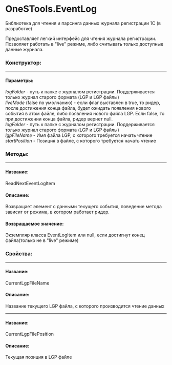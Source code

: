 # OneSTools.EventLog
Библиотека для чтения и парсинга данных журнала регистрации 1С (в разработке)

Предоставляет легкий интерфейс для чтения журнала регистрации. Позволяет работать в "live" режиме, либо считывать только доступные данные журнала.

### Конструктор:
-----------
#### Параметры:
*logFolder* - путь к папке с журналом регистрации. Поддерживается только журнал старого формата (LGP и LGP файлы)<br/>
*liveMode* (false по умолчанию) - если флаг выставлен в true, то ридер, после достижения конца файла, будет ожидать появления нового события в этом файле, либо появления нового файла LGP. Если false, то при достижении конца файла, ридер вернет null.<br/>
*logFolder* - путь к папке с журналом регистрации. Поддерживается только журнал старого формата (LGP и LGP файлы)<br/>
*lgpFileName* - Имя файла LGP, с которого требуется начать чтение<br/>
*startPosition* - Позиция в файле, с которого требуется начать чтение

### Методы:
-----------
#### Название:
ReadNextEventLogItem
#### Описание:
Возвращает элемент с данными текущего события, поведение метода зависит от режима, в котором работает ридер.
#### Возвращаемое значение:
Экземпляр класса EventLogItem или null, если достигнут конец файла(только не в "live" режиме)

### Свойства:
-----------
#### Название:
CurrentLgpFileName
#### Описание:
Название текущего LGP файла, с которого производится чтение данных

-----------
#### Название:
CurrentLgpFilePosition
#### Описание:
Текущая позиция в LGP файле
